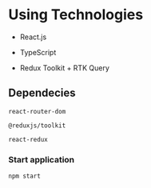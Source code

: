 # Using Technologies

-   React.js

-   TypeScript

-   Redux Toolkit + RTK Query

## Dependecies

`react-router-dom`

`@reduxjs/toolkit`

`react-redux`

### Start application

`npm start`
